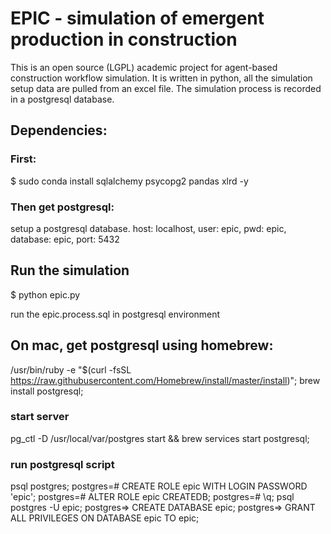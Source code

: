 # EPIC - simulation of emergent production in construction
This is an open source (LGPL) academic project for agent-based construction workflow simulation.
It is written in python, all the simulation setup data are pulled from an excel file.
The simulation process is recorded in a postgresql database.

## Dependencies:

### First:
$ sudo conda install sqlalchemy psycopg2 pandas xlrd -y

### Then get postgresql:
setup a postgresql database. host: localhost, user: epic, pwd: epic, database: epic, port: 5432

## Run the simulation
$ python epic.py

run the epic.process.sql in postgresql environment


## On mac, get postgresql using homebrew:
/usr/bin/ruby -e "$(curl -fsSL https://raw.githubusercontent.com/Homebrew/install/master/install)";
brew install postgresql;
### start server
pg_ctl -D /usr/local/var/postgres start && brew services start postgresql;
### run postgresql script
psql postgres;
postgres=# CREATE ROLE epic WITH LOGIN PASSWORD 'epic';
postgres=# ALTER ROLE epic CREATEDB;
postgres=# \q;
psql postgres -U epic;
postgres=> CREATE DATABASE epic;
postgres=> GRANT ALL PRIVILEGES ON DATABASE epic TO epic;
